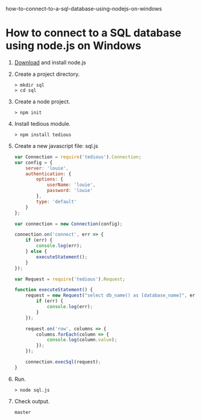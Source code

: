 how-to-connect-to-a-sql-database-using-nodejs-on-windows
# How to connect to a SQL database using node.js on Windows

1. [Download](https://nodejs.org/en/download/) and install node.js
2. Create a project directory.
    ```
    > mkdir sql
    > cd sql
    ```
3. Create a node project.
    ```
    > npm init
    ```
3. Install tedious module.
    ```
    > npm install tedious
    ```
4. Create a new javascript file: sql.js
    ```javascript
    var Connection = require('tedious').Connection;  
    var config = {  
        server: 'louie',  
        authentication: { 
            options: { 
                userName: 'louie', 
                password: 'louie' 
            }, 
            type: 'default' 
        }
    };  

    var connection = new Connection(config);  

    connection.on('connect', err => {  
        if (err) {
            console.log(err);
        } else {
            executeStatement();		
        }
    });  

    var Request = require('tedious').Request;

    function executeStatement() {  
        request = new Request("select db_name() as [database_name]", err => {  
            if (err) {  
                console.log(err);
            }  
        });  

        request.on('row', columns => {  
            columns.forEach(column => {  
                console.log(column.value);
            });
        });

        connection.execSql(request);  
    }
    ```
    
5. Run.
    ```
    > node sql.js
    ```
    
6. Check output.
    ```
    master
    ```
